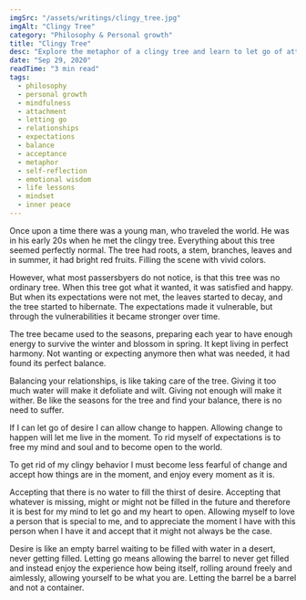 ```yaml
---
imgSrc: "/assets/writings/clingy_tree.jpg"
imgAlt: "Clingy Tree"
category: "Philosophy & Personal growth"
title: "Clingy Tree"
desc: "Explore the metaphor of a clingy tree and learn to let go of attachments..."
date: "Sep 29, 2020"
readTime: "3 min read"
tags:
  - philosophy
  - personal growth
  - mindfulness
  - attachment
  - letting go
  - relationships
  - expectations
  - balance
  - acceptance
  - metaphor
  - self-reflection
  - emotional wisdom
  - life lessons
  - mindset
  - inner peace
---
```

Once upon a time there was a young man, who traveled the world. He was in his early 20s when he met the clingy tree. Everything about this tree seemed perfectly normal. The tree had roots, a stem, branches, leaves and in summer, it had bright red fruits. Filling the scene with vivid colors.

However, what most passersbyers do not notice, is that this tree was no ordinary tree. When this tree got what it wanted, it was satisfied and happy. But when its expectations were not met, the leaves started to decay, and the tree started to hibernate. The expectations made it vulnerable, but through the vulnerabilities it became stronger over time.

The tree became used to the seasons, preparing each year to have enough energy to survive the winter and blossom in spring. It kept living in perfect harmony. Not wanting or expecting anymore then what was needed, it had found its perfect balance.

Balancing your relationships, is like taking care of the tree. Giving it too much water will make it defoliate and wilt. Giving not enough will make it wither. Be like the seasons for the tree and find your balance, there is no need to suffer.

If I can let go of desire I can allow change to happen. Allowing change to happen will let me live in the moment. To rid myself of expectations is to free my mind and soul and to become open to the world.

To get rid of my clingy behavior I must become less fearful of change and accept how things are in the moment, and enjoy every moment as it is.

Accepting that there is no water to fill the thirst of desire. Accepting that whatever is missing, might or might not be filled in the future and therefore it is best for my mind to let go and my heart to open. Allowing myself to love a person that is special to me, and to appreciate the moment I have with this person when I have it and accept that it might not always be the case.

Desire is like an empty barrel waiting to be filled with water in a desert, never getting filled. Letting go means allowing the barrel to never get filled and instead enjoy the experience how being itself, rolling around freely and aimlessly, allowing yourself to be what you are. Letting the barrel be a barrel and not a container.

